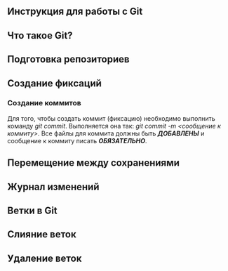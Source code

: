 ## Инструкция для работы с Git

## Что такое Git?

## Подготовка репозиториев

## Создание фиксаций
### Создание коммитов
Для того, чтобы создать коммит (фиксацию) необходимо выполнить команду *git commit*. Выполняется она так: *git commit -m <сообщение к коммиту>*. Все файлы для коммита должны быть ***ДОБАВЛЕНЫ*** и сообщение к коммиту писать ***ОБЯЗАТЕЛЬНО***.

## Перемещение между сохранениями

## Журнал изменений

## Ветки в Git

## Слияние веток

## Удаление веток